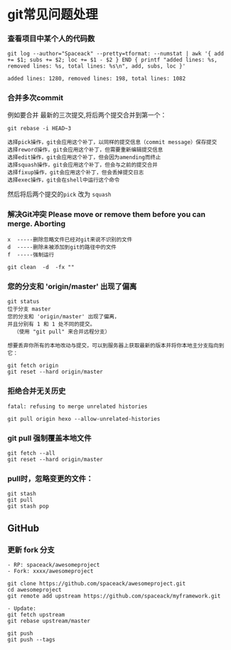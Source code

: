 # git常见问题处理

### 查看项目中某个人的代码数
  ```
  git log --author="Spaceack" --pretty=tformat: --numstat | awk '{ add += $1; subs += $2; loc += $1 - $2 } END { printf "added lines: %s, removed lines: %s, total lines: %s\n", add, subs, loc }' 

  added lines: 1280, removed lines: 198, total lines: 1082
  ```

### 合并多次commit
  例如要合并 最新的三次提交,将后两个提交合并到第一个：
  ```
  git rebase -i HEAD~3
  
  选择pick操作，git会应用这个补丁，以同样的提交信息（commit message）保存提交
  选择reword操作，git会应用这个补丁，但需要重新编辑提交信息
  选择edit操作，git会应用这个补丁，但会因为amending而终止
  选择squash操作，git会应用这个补丁，但会与之前的提交合并
  选择fixup操作，git会应用这个补丁，但会丢掉提交日志
  选择exec操作，git会在shell中运行这个命令
  ```
  然后将后两个提交的`pick` 改为 `squash`

  


### 解决Git冲突 Please move or remove them before you can merge. Aborting

  ```
  x  -----删除忽略文件已经对git来说不识别的文件
  d  -----删除未被添加到git的路径中的文件
  f  -----强制运行

  git clean  -d  -fx ""
  ```

### 您的分支和 'origin/master' 出现了偏离
  ```
  git status
  位于分支 master
  您的分支和 'origin/master' 出现了偏离，
  并且分别有 1 和 1 处不同的提交。
    （使用 "git pull" 来合并远程分支）

  想要丢弃你所有的本地改动与提交，可以到服务器上获取最新的版本并将你本地主分支指向到它：

  git fetch origin
  git reset --hard origin/master
  ```
### 拒绝合并无关历史
  ```
  fatal: refusing to merge unrelated histories

  git pull origin hexo --allow-unrelated-histories
  ```

### git pull 强制覆盖本地文件
  ```
  git fetch --all
  git reset --hard origin/master

  ``` 
### pull时，忽略变更的文件：
  ```
  git stash
  git pull
  git stash pop
  ```

## GitHub

### 更新 fork 分支

  ```
 - RP: spaceack/awesomeproject
 - Fork: xxxx/awesomeproject

  git clone https://github.com/spaceack/awesomeproject.git
  cd awesomeproject
  git remote add upstream https://github.com/spaceack/myframework.git

- Update:
  git fetch upstream
  git rebase upstream/master

  git push
  git push --tags
  ```


